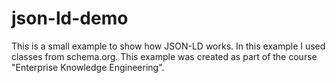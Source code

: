 # json-ld-demo
This is a small example to show how JSON-LD works. In this example I used classes from schema.org.
This example was created as part of the course "Enterprise Knowledge Engineering".
